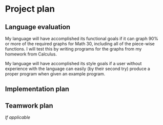 # Project plan

## Language evaluation

My language will have accomplished its functional goals if it can graph 90% or
more of the required graphs for Math 30, including all of the piece-wise 
functions. I will test this by writing programs for the graphs from my homework
from Calculus.

My language will have accomplished its style goals if a user without experience
with the language can easily (by their second try) produce a proper program
when given an example program.

## Implementation plan

## Teamwork plan 

*If applicable*
